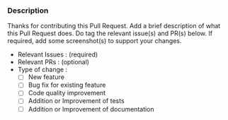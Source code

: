### Description

Thanks for contributing this Pull Request. Add a brief description of what this Pull Request does. Do tag the relevant issue(s) and PR(s) below. If required, add some screenshot(s) to support your changes.

- Relevant Issues : (required)
- Relevant PRs : (optional)
- Type of change :
  - [ ] New feature
  - [ ] Bug fix for existing feature
  - [ ] Code quality improvement
  - [ ] Addition or Improvement of tests
  - [ ] Addition or Improvement of documentation